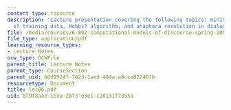 ```yaml
---
content_type: resource
description: 'Lecture presentation covering the following topics: minimizing amounts
  of training data, Hobbs? algorithm, and anaphora resolution in dialogs.'
file: /media/courses/6-892-computational-models-of-discourse-spring-2004/879f8aae163a2bf3d3e1c2d131f7355a_lec06.pdf
file_type: application/pdf
learning_resource_types:
- Lecture Notes
ocw_type: OCWFile
parent_title: Lecture Notes
parent_type: CourseSection
parent_uid: 60d1924f-7823-1aed-404a-a8cca822467b
resourcetype: Document
title: lec06.pdf
uid: 879f8aae-163a-2bf3-d3e1-c2d131f7355a
---
```

